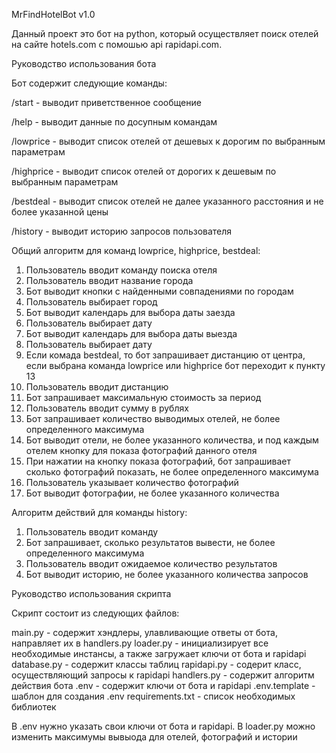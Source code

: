 MrFindHotelBot v1.0

Данный проект это бот на python, который осуществляет поиск отелей на сайте hotels.com с помошью api rapidapi.com.




Руководство использования бота




Бот содержит следующие команды:

/start - выводит приветственное сообщение

/help - выводит данные по досупным командам

/lowprice - выводит список отелей от дешевых к дорогим по выбранным параметрам

/highprice - выводит список отелей от дорогих к дешевым по выбранным параметрам

/bestdeal - выводит список отелей не далее указанного расстояния и не более указанной цены

/history - выводит историю запросов пользователя



Общий алгоритм для команд lowprice, highprice, bestdeal:

1. Пользователь вводит команду поиска отеля
2. Пользователь вводит название города
3. Бот выводит кнопки с найденными совпадениями по городам
4. Пользователь выбирает город
5. Бот выводит календарь для выбора даты заезда
6. Пользователь выбирает дату
7. Бот выводит календарь для выбора даты выезда
8. Пользователь выбирает дату
9. Если комада bestdeal, то бот запрашивает дистанцию от центра, если выбрана команда lowprice или highprice бот переходит к пункту 13
10. Пользователь вводит дистанцию
11. Бот запрашивает максимальную стоимость за период
12. Пользователь вводит сумму в рублях
13. Бот запрашивает количество выводимых отелей, не более определенного максимума
14. Бот выводит отели, не более указанного количества, и под каждым отелем кнопку для показа фотографий данного отеля
15. При нажатии на кнопку показа фотографий, бот запрашивает сколько фотографий показать, не более определенного максимума
16. Пользователь указывает количество фотографий
17. Бот выводит фотографии, не более указанного количества

Алгоритм действий для команды history:
1. Пользователь вводит команду
2. Бот запрашивает, сколько результатов вывести, не более определенного максимума
3. Пользователь вводит ожидаемое количество результатов
4. Бот выводит историю, не более указанного количества запросов



Руководство использования скрипта

Скрипт состоит из следующих файлов:

main.py - содержит хэндлеры, улавливающие ответы от бота, направляет их в handlers.py
loader.py - инициализирует все необходимые инстансы, а также загружает ключи от бота и rapidapi
database.py - содержит классы таблиц
rapidapi.py - содерит класс, осуществляющий запросы к rapidapi
handlers.py - содержит алгоритм действия бота
.env - содержит ключи от бота и rapidapi
.env.template - шаблон для создания .env
requirements.txt - список необходимых библиотек

В .env нужно указать свои ключи от бота и rapidapi.
В loader.py можно изменить максимумы вывыода для отелей, фотографий и истории

